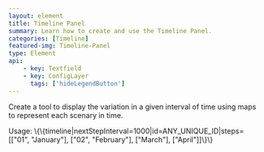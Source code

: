 ```yaml
---
layout: element
title: Timeline Panel
summary: Learn how to create and use the Timeline Panel.
categories: [Timeline]
featured-img: Timeline-Panel
type: Element
api:
    - key: Textfield
    - key: ConfigLayer
      tags: ['hideLegendButton']
---
```

Create a tool to display the variation in a given interval of time using maps to represent each scenary in time.

Usage: \\\{\\\{timeline\|nextStepInterval=1000\|id=ANY_UNIQUE_ID\|steps=\[\["01", "January"\], \["02", "February"\], \["March"\], \["April"\]\]\\\}\\\}
